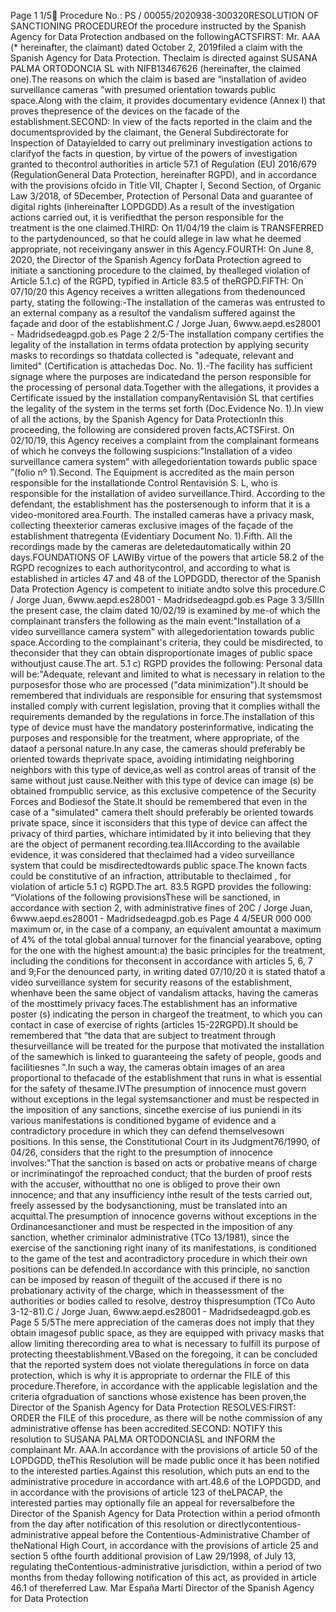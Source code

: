 Page 1
1/5 Procedure No.: PS / 00055/2020938-300320RESOLUTION OF SANCTIONING PROCEDUREOf the procedure instructed by the Spanish Agency for Data Protection andbased on the followingACTSFIRST: Mr. AAA (\* hereinafter, the claimant) dated October 2, 2019filed a claim with the Spanish Agency for Data Protection. Theclaim is directed against SUSANA PALMA ORTODONCIA SL with NIFB13467626 (hereinafter, the claimed one).The reasons on which the claim is based are “installation of avideo surveillance cameras ”with presumed orientation towards public space.Along with the claim, it provides documentary evidence (Annex I) that proves thepresence of the devices on the facade of the establishment.SECOND: In view of the facts reported in the claim and the documentsprovided by the claimant, the General Subdirectorate for Inspection of Datayielded to carry out preliminary investigation actions to clarifyof the facts in question, by virtue of the powers of investigation granted to thecontrol authorities in article 57.1 of Regulation (EU) 2016/679 (RegulationGeneral Data Protection, hereinafter RGPD), and in accordance with the provisions ofcido in Title VII, Chapter I, Second Section, of Organic Law 3/2018, of 5December, Protection of Personal Data and guarantee of digital rights (inhereinafter LOPDGDD).As a result of the investigation actions carried out, it is verifiedthat the person responsible for the treatment is the one claimed.THIRD: On 11/04/19 the claim is TRANSFERRED to the partydenounced, so that he could allege in law what he deemed appropriate, not receivingany answer in this Agency.FOURTH: On June 8, 2020, the Director of the Spanish Agency forData Protection agreed to initiate a sanctioning procedure to the claimed, by thealleged violation of Article 5.1.c) of the RGPD, typified in Article 83.5 of theRGPD.FIFTH: On 07/10/20 this Agency receives a written allegations from thedenounced party, stating the following:-The installation of the cameras was entrusted to an external company as a resultof the vandalism suffered against the façade and door of the establishment.C / Jorge Juan, 6www.aepd.es28001 - Madridsedeagpd.gob.es
Page 2
2/5-The installation company certifies the legality of the installation in terms ofdata protection by applying security masks to recordings so thatdata collected is "adequate, relevant and limited" (Certification is attachedas Doc. No. 1).-The facility has sufficient signage where the purposes are indicatedand the person responsible for the processing of personal data.Together with the allegations, it provides a Certificate issued by the installation companyRentavisión SL that certifies the legality of the system in the terms set forth (Doc.Evidence No. 1).In view of all the actions, by the Spanish Agency for Data ProtectionIn this proceeding, the following are considered proven facts,ACTSFirst. On 02/10/19, this Agency receives a complaint from the complainant formeans of which he conveys the following suspicions:"Installation of a video surveillance camera system" with allegedorientation towards public space ”(folio nº 1).Second. The Equipment is accredited as the main person responsible for the installationde Control Rentavisión S. L, who is responsible for the installation of avideo surveillance.Third. According to the defendant, the establishment has the postersenough to inform that it is a video-monitored area.Fourth. The installed cameras have a privacy mask, collecting theexterior cameras exclusive images of the façade of the establishment thatregenta (Evidentiary Document No. 1).Fifth. All the recordings made by the cameras are deletedautomatically within 20 days.FOUNDATIONS OF LAWIBy virtue of the powers that article 58.2 of the RGPD recognizes to each authoritycontrol, and according to what is established in articles 47 and 48 of the LOPDGDD, therector of the Spanish Data Protection Agency is competent to initiate andto solve this procedure.C / Jorge Juan, 6www.aepd.es28001 - Madridsedeagpd.gob.es
Page 3
3/5IIIn the present case, the claim dated 10/02/19 is examined by me-of which the complainant transfers the following as the main event:"Installation of a video surveillance camera system" with allegedorientation towards public space.According to the complainant's criteria, they could be misdirected, to theconsider that they can obtain disproportionate images of public space withoutjust cause.The art. 5.1 c) RGPD provides the following: Personal data will be:"Adequate, relevant and limited to what is necessary in relation to the purposesfor those who are processed ("data minimization").It should be remembered that individuals are responsible for ensuring that systemsmost installed comply with current legislation, proving that it complies withall the requirements demanded by the regulations in force.The installation of this type of device must have the mandatory posterinformative, indicating the purposes and responsible for the treatment, where appropriate, of the dataof a personal nature.In any case, the cameras should preferably be oriented towards theprivate space, avoiding intimidating neighboring neighbors with this type of device,as well as control areas of transit of the same without just cause.Neither with this type of device can image (s) be obtained frompublic service, as this exclusive competence of the Security Forces and Bodiesof the State.It should be remembered that even in the case of a "simulated" camera theIt should preferably be oriented towards private space, since it isconsiders that this type of device can affect the privacy of third parties, whichare intimidated by it into believing that they are the object of permanent recording.tea.IIIAccording to the available evidence, it was considered that theclaimed had a video surveillance system that could be misdirectedtowards public space.The known facts could be constitutive of an infraction, attributable to theclaimed , for violation of article 5.1 c) RGPD.The art. 83.5 RGPD provides the following: “Violations of the following provisionsThese will be sanctioned, in accordance with section 2, with administrative fines of 20C / Jorge Juan, 6www.aepd.es28001 - Madridsedeagpd.gob.es
Page 4
4/5EUR 000 000 maximum or, in the case of a company, an equivalent amountat a maximum of 4% of the total global annual turnover for the financial yearabove, opting for the one with the highest amount:a) the basic principles for the treatment, including the conditions for theconsent in accordance with articles 5, 6, 7 and 9;For the denounced party, in writing dated 07/10/20 it is stated thatof a video surveillance system for security reasons of the establishment, whenhave been the same object of vandalism attacks, having the cameras of the mosttimely privacy faces.The establishment has an informative poster (s) indicating the person in chargeof the treatment, to which you can contact in case of exercise of rights (articles 15-22RGPD).It should be remembered that “the data that are subject to treatment through thesurveillance will be treated for the purpose that motivated the installation of the samewhich is linked to guaranteeing the safety of people, goods and facilitiesnes ".In such a way, the cameras obtain images of an area proportional to thefacade of the establishment that runs in what is essential for the safety of thesame.IVThe presumption of innocence must govern without exceptions in the legal systemsanctioner and must be respected in the imposition of any sanctions, sincethe exercise of ius puniendi in its various manifestations is conditioned bygame of evidence and a contradictory procedure in which they can defend themselvesown positions. In this sense, the Constitutional Court in its Judgment76/1990, of 04/26, considers that the right to the presumption of innocence involves:"That the sanction is based on acts or probative means of charge or incriminatingof the reproached conduct; that the burden of proof rests with the accuser, withoutthat no one is obliged to prove their own innocence; and that any insufficiency inthe result of the tests carried out, freely assessed by the bodysanctioning, must be translated into an acquittal.The presumption of innocence governs without exceptions in the Ordinancesanctioner and must be respected in the imposition of any sanction, whether criminalor administrative (TCo 13/1981), since the exercise of the sanctioning right inany of its manifestations, is conditioned to the game of the test and acontradictory procedure in which their own positions can be defended.In accordance with this principle, no sanction can be imposed by reason of theguilt of the accused if there is no probationary activity of the charge, which in theassessment of the authorities or bodies called to resolve, destroy thispresumption (TCo Auto 3-12-81).C / Jorge Juan, 6www.aepd.es28001 - Madridsedeagpd.gob.es
Page 5
5/5The mere appreciation of the cameras does not imply that they obtain imagesof public space, as they are equipped with privacy masks that allow limiting therecording area to what is necessary to fulfill its purpose of protecting theestablishment.VBased on the foregoing, it can be concluded that the reported system does not violate theregulations in force on data protection, which is why it is appropriate to ordernar the FILE of this procedure.Therefore, in accordance with the applicable legislation and the criteria ofgraduation of sanctions whose existence has been proven,the Director of the Spanish Agency for Data Protection RESOLVES:FIRST: ORDER the FILE of this procedure, as there will be nothe commission of any administrative offense has been accredited.SECOND: NOTIFY this resolution to SUSANA PALMA ORTODONCIASL and INFORM the complainant Mr. AAA.In accordance with the provisions of article 50 of the LOPDGDD, theThis Resolution will be made public once it has been notified to the interested parties.Against this resolution, which puts an end to the administrative procedure in accordance with art.48.6 of the LOPDGDD, and in accordance with the provisions of article 123 of theLPACAP, the interested parties may optionally file an appeal for reversalbefore the Director of the Spanish Agency for Data Protection within a period ofmonth from the day after notification of this resolution or directlycontentious-administrative appeal before the Contentious-Administrative Chamber of theNational High Court, in accordance with the provisions of article 25 and section 5 ofthe fourth additional provision of Law 29/1998, of July 13, regulating theContentious-administrative jurisdiction, within a period of two months from theday following notification of this act, as provided in article 46.1 of thereferred Law.
Mar España Martí
Director of the Spanish Agency for Data Protection
